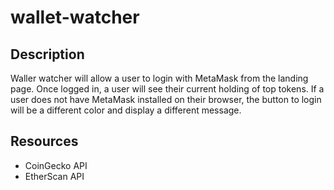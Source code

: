 # wallet-watcher


## Description
Waller watcher will allow a user to login with MetaMask from the landing page. Once logged in, a user will see their current holding of top tokens. If a user does not have MetaMask installed on their browser, the button to login will be a different color and display a different message.

## Resources
- CoinGecko API
- EtherScan API